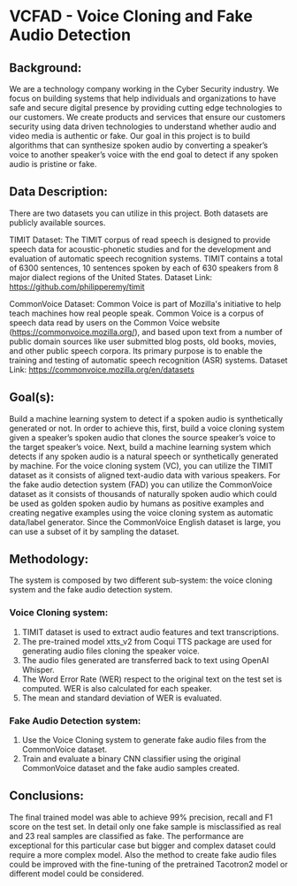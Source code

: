 # VCFAD - Voice Cloning and Fake Audio Detection


## Background:
We are a technology company working in the Cyber Security industry. We focus on building systems that help individuals and organizations to have safe and secure digital presence by providing cutting edge technologies to our customers. We create products and services that ensure our customers security using data driven technologies to understand whether audio and video media is authentic or fake.
Our goal in this project is to build algorithms that can synthesize spoken audio by converting a speaker’s voice to another speaker’s voice with the end goal to detect if any spoken audio is pristine or fake.

## Data Description:
There are two datasets you can utilize in this project. Both datasets are publicly available sources.

TIMIT Dataset:
The TIMIT corpus of read speech is designed to provide speech data for acoustic-phonetic studies and for the development and evaluation of automatic speech recognition systems. TIMIT contains a total of 6300 sentences, 10 sentences spoken by each of 630 speakers from 8 major dialect regions of the United States.
Dataset Link: https://github.com/philipperemy/timit

CommonVoice Dataset:
Common Voice is part of Mozilla's initiative to help teach machines how real people speak. Common Voice is a corpus of speech data read by users on the Common Voice website (https://commonvoice.mozilla.org/), and based upon text from a number of public domain sources like user submitted blog posts, old books, movies, and other public speech corpora. Its primary purpose is to enable the training and testing of automatic speech recognition (ASR) systems.
Dataset Link: https://commonvoice.mozilla.org/en/datasets

## Goal(s):
Build a machine learning system to detect if a spoken audio is synthetically generated or not. In order to achieve this, first, build a voice cloning system given a speaker’s spoken audio that clones the source speaker’s voice to the target speaker’s voice. Next, build a machine learning system which detects if any spoken audio is a natural speech or synthetically generated by machine.
For the voice cloning system (VC), you can utilize the TIMIT dataset as it consists of aligned text-audio data with various speakers. For the fake audio detection system (FAD) you can utilize the CommonVoice dataset as it consists of thousands of naturally spoken audio which could be used as golden spoken audio by humans as positive examples and creating negative examples using the voice cloning system as automatic data/label generator. Since the CommonVoice English dataset is large, you can use a subset of it by sampling the dataset.

## Methodology:
The system is composed by two different sub-system: the voice cloning system and the fake audio detection system. 
### Voice Cloning system:
1) TIMIT dataset is used to extract audio features and text transcriptions.
2) The pre-trained model xtts_v2 from Coqui TTS package are used for generating audio files cloning the speaker voice.
3) The audio files generated are transferred back to text using OpenAI Whisper.
4) The Word Error Rate (WER) respect to the original text on the test set is computed. WER is also calculated for each speaker.
5) The mean and standard deviation of WER is evaluated.
### Fake Audio Detection system:
1) Use the Voice Cloning system to generate fake audio files from the CommonVoice dataset.
2) Train and evaluate a binary CNN classifier using the original CommonVoice dataset and the fake audio samples created.

## Conclusions:
The final trained model was able to achieve 99% precision, recall and F1 score on the test set. In detail only one fake sample is misclassified as real and 23 real samples are classified as fake. The performance are exceptional for this particular case but bigger and complex dataset could require a more complex model. Also the method to create fake audio files could be improved with the fine-tuning of the pretrained Tacotron2 model or different model could be considered.


